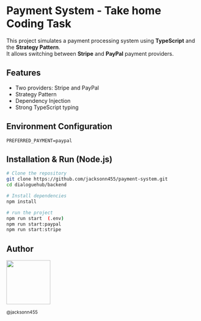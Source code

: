 # Payment System - Take home Coding Task

This project simulates a payment processing system using **TypeScript** and the **Strategy Pattern**.  
It allows switching between **Stripe** and **PayPal** payment providers.

## Features

- Two providers: Stripe and PayPal  
- Strategy Pattern  
- Dependency Injection  
- Strong TypeScript typing  

## Environment Configuration

```env
PREFERRED_PAYMENT=paypal
```

## Installation & Run (Node.js)

```bash
# Clone the repository
git clone https://github.com/jacksonn455/payment-system.git
cd dialoguehub/backend

# Install dependencies
npm install

# run the project
npm run start  (.env)
npm run start:paypal
npm run start:stripe
```

## Author

<img src="https://avatars1.githubusercontent.com/u/46221221?s=460&u=0d161e390cdad66e925f3d52cece6c3e65a23eb2&v=4" width=115>

<sub>@jacksonn455</sub>
